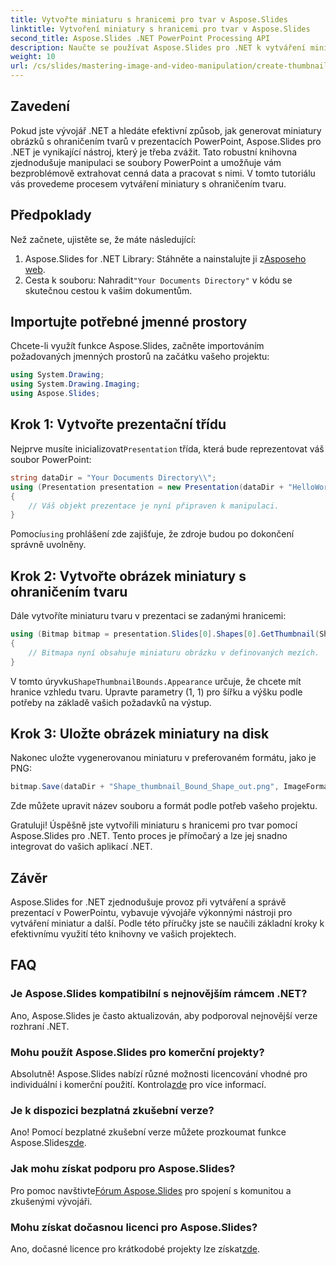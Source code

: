 ```yaml
---
title: Vytvořte miniaturu s hranicemi pro tvar v Aspose.Slides
linktitle: Vytvoření miniatury s hranicemi pro tvar v Aspose.Slides
second_title: Aspose.Slides .NET PowerPoint Processing API
description: Naučte se používat Aspose.Slides pro .NET k vytváření miniatur s definovanými hranicemi pro tvary v prezentacích PowerPoint. Tento komplexní průvodce poskytuje podrobné pokyny.
weight: 10
url: /cs/slides/mastering-image-and-video-manipulation/create-thumbnail-bounds-shape/
---
```

## Zavedení

Pokud jste vývojář .NET a hledáte efektivní způsob, jak generovat miniatury obrázků s ohraničením tvarů v prezentacích PowerPoint, Aspose.Slides pro .NET je vynikající nástroj, který je třeba zvážit. Tato robustní knihovna zjednodušuje manipulaci se soubory PowerPoint a umožňuje vám bezproblémově extrahovat cenná data a pracovat s nimi. V tomto tutoriálu vás provedeme procesem vytváření miniatury s ohraničením tvaru.

## Předpoklady

Než začnete, ujistěte se, že máte následující:

1.  Aspose.Slides for .NET Library: Stáhněte a nainstalujte ji z[Asposeho web](https://releases.aspose.com/slides/net/).
2.  Cesta k souboru: Nahradit`"Your Documents Directory"` v kódu se skutečnou cestou k vašim dokumentům.

## Importujte potřebné jmenné prostory

Chcete-li využít funkce Aspose.Slides, začněte importováním požadovaných jmenných prostorů na začátku vašeho projektu:

```csharp
using System.Drawing;
using System.Drawing.Imaging;
using Aspose.Slides;
```

## Krok 1: Vytvořte prezentační třídu

 Nejprve musíte inicializovat`Presentation` třída, která bude reprezentovat váš soubor PowerPoint:

```csharp
string dataDir = "Your Documents Directory\\";
using (Presentation presentation = new Presentation(dataDir + "HelloWorld.pptx"))
{
    // Váš objekt prezentace je nyní připraven k manipulaci.
}
```

 Pomocí`using` prohlášení zde zajišťuje, že zdroje budou po dokončení správně uvolněny.

## Krok 2: Vytvořte obrázek miniatury s ohraničením tvaru

Dále vytvoříte miniaturu tvaru v prezentaci se zadanými hranicemi:

```csharp
using (Bitmap bitmap = presentation.Slides[0].Shapes[0].GetThumbnail(ShapeThumbnailBounds.Appearance, 1, 1))
{
    // Bitmapa nyní obsahuje miniaturu obrázku v definovaných mezích.
}
```

 V tomto úryvku`ShapeThumbnailBounds.Appearance` určuje, že chcete mít hranice vzhledu tvaru. Upravte parametry (1, 1) pro šířku a výšku podle potřeby na základě vašich požadavků na výstup.

## Krok 3: Uložte obrázek miniatury na disk

Nakonec uložte vygenerovanou miniaturu v preferovaném formátu, jako je PNG:

```csharp
bitmap.Save(dataDir + "Shape_thumbnail_Bound_Shape_out.png", ImageFormat.Png);
```

Zde můžete upravit název souboru a formát podle potřeb vašeho projektu.

Gratuluji! Úspěšně jste vytvořili miniaturu s hranicemi pro tvar pomocí Aspose.Slides pro .NET. Tento proces je přímočarý a lze jej snadno integrovat do vašich aplikací .NET.

## Závěr

Aspose.Slides for .NET zjednodušuje provoz při vytváření a správě prezentací v PowerPointu, vybavuje vývojáře výkonnými nástroji pro vytváření miniatur a další. Podle této příručky jste se naučili základní kroky k efektivnímu využití této knihovny ve vašich projektech.

## FAQ

### Je Aspose.Slides kompatibilní s nejnovějším rámcem .NET?

Ano, Aspose.Slides je často aktualizován, aby podporoval nejnovější verze rozhraní .NET.

### Mohu použít Aspose.Slides pro komerční projekty?

 Absolutně! Aspose.Slides nabízí různé možnosti licencování vhodné pro individuální i komerční použití. Kontrola[zde](https://purchase.aspose.com/buy) pro více informací.

### Je k dispozici bezplatná zkušební verze?

 Ano! Pomocí bezplatné zkušební verze můžete prozkoumat funkce Aspose.Slides[zde](https://releases.aspose.com/).

### Jak mohu získat podporu pro Aspose.Slides?

Pro pomoc navštivte[Fórum Aspose.Slides](https://forum.aspose.com/c/slides/11) pro spojení s komunitou a zkušenými vývojáři.

### Mohu získat dočasnou licenci pro Aspose.Slides?

 Ano, dočasné licence pro krátkodobé projekty lze získat[zde](https://purchase.aspose.com/temporary-license/).